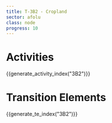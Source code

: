 ```yaml
---
title: T-3B2 - Cropland
sector: afolu
class: node
progress: 10
---
```

# Activities

{{generate_activity_index("3B2")}}


# Transition Elements

{{generate_te_index("3B2")}}
